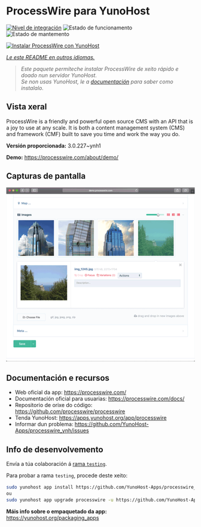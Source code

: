 <!--
NOTA: Este README foi creado automáticamente por <https://github.com/YunoHost/apps/tree/master/tools/readme_generator>
NON debe editarse manualmente.
-->

# ProcessWire para YunoHost

[![Nivel de integración](https://dash.yunohost.org/integration/processwire.svg)](https://dash.yunohost.org/appci/app/processwire) ![Estado de funcionamento](https://ci-apps.yunohost.org/ci/badges/processwire.status.svg) ![Estado de mantemento](https://ci-apps.yunohost.org/ci/badges/processwire.maintain.svg)

[![Instalar ProcessWire con YunoHost](https://install-app.yunohost.org/install-with-yunohost.svg)](https://install-app.yunohost.org/?app=processwire)

*[Le este README en outros idiomas.](./ALL_README.md)*

> *Este paquete permíteche instalar ProcessWire de xeito rápido e doado nun servidor YunoHost.*  
> *Se non usas YunoHost, le a [documentación](https://yunohost.org/install) para saber como instalalo.*

## Vista xeral

ProcessWire is a friendly and powerful open source CMS with an API that is a joy to use at any scale. It is both a content management system (CMS) and framework (CMF) built to save you time and work the way you do. 


**Versión proporcionada:** 3.0.227~ynh1

**Demo:** <https://processwire.com/about/demo/>

## Capturas de pantalla

![Captura de pantalla de ProcessWire](./doc/screenshots/screenshot.png)

## Documentación e recursos

- Web oficial da app: <https://processwire.com/>
- Documentación oficial para usuarias: <https://processwire.com/docs/>
- Repositorio de orixe do código: <https://github.com/processwire/processwire>
- Tenda YunoHost: <https://apps.yunohost.org/app/processwire>
- Informar dun problema: <https://github.com/YunoHost-Apps/processwire_ynh/issues>

## Info de desenvolvemento

Envía a túa colaboración á [rama `testing`](https://github.com/YunoHost-Apps/processwire_ynh/tree/testing).

Para probar a rama `testing`, procede deste xeito:

```bash
sudo yunohost app install https://github.com/YunoHost-Apps/processwire_ynh/tree/testing --debug
ou
sudo yunohost app upgrade processwire -u https://github.com/YunoHost-Apps/processwire_ynh/tree/testing --debug
```

**Máis info sobre o empaquetado da app:** <https://yunohost.org/packaging_apps>
